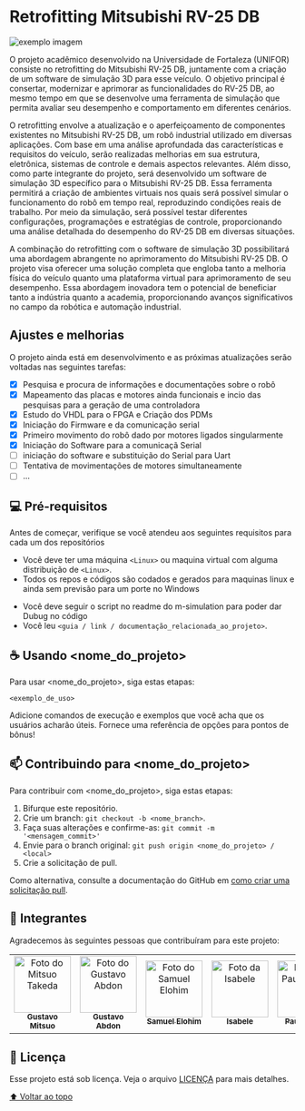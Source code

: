 # Retrofitting Mitsubishi RV-25 DB 

<img src="exemplo-image.png" alt="exemplo imagem">

O projeto acadêmico desenvolvido na Universidade de Fortaleza (UNIFOR) consiste no retrofitting do Mitsubishi RV-25 DB, juntamente com a criação de um software de simulação 3D para esse veículo. O objetivo principal é consertar, modernizar e aprimorar as funcionalidades do RV-25 DB, ao mesmo tempo em que se desenvolve uma ferramenta de simulação que permita avaliar seu desempenho e comportamento em diferentes cenários.

O retrofitting envolve a atualização e o aperfeiçoamento de componentes existentes no Mitsubishi RV-25 DB, um robô industrial utilizado em diversas aplicações. Com base em uma análise aprofundada das características e requisitos do veículo, serão realizadas melhorias em sua estrutura, eletrônica, sistemas de controle e demais aspectos relevantes. Além disso, como parte integrante do projeto, será desenvolvido um software de simulação 3D específico para o Mitsubishi RV-25 DB. Essa ferramenta permitirá a criação de ambientes virtuais nos quais será possível simular o funcionamento do robô em tempo real, reproduzindo condições reais de trabalho. Por meio da simulação, será possível testar diferentes configurações, programações e estratégias de controle, proporcionando uma análise detalhada do desempenho do RV-25 DB em diversas situações.

A combinação do retrofitting com o software de simulação 3D possibilitará uma abordagem abrangente no aprimoramento do Mitsubishi RV-25 DB. O projeto visa oferecer uma solução completa que engloba tanto a melhoria física do veículo quanto uma plataforma virtual para aprimoramento de seu desempenho. Essa abordagem inovadora tem o potencial de beneficiar tanto a indústria quanto a academia, proporcionando avanços significativos no campo da robótica e automação industrial.

## Ajustes e melhorias

O projeto ainda está em desenvolvimento e as próximas atualizações serão voltadas nas seguintes tarefas:

- [x] Pesquisa e procura de informações e documentações sobre o robô
- [x] Mapeamento das placas e motores ainda funcionais e incio das pesquisas para a geração de uma controladora
- [x] Estudo do VHDL para o FPGA e Criação dos PDMs
- [x] Iniciação do Firmware e da comunicação serial
- [x] Primeiro movimento do robô dado por motores ligados singularmente
- [x] Iniciação do Software para a comunicaçã Serial
- [ ] iniciação do software e substituição do Serial para Uart
- [ ] Tentativa de movimentações de motores simultaneamente
- [ ] ...

## 💻 Pré-requisitos

Antes de começar, verifique se você atendeu aos seguintes requisitos para cada um dos repositórios

- Você deve ter uma máquina `<Linux>` ou maquina virtual com alguma distribuição de `<Linux>`. 
- Todos os repos e códigos são codados e gerados para maquinas linux e ainda sem previsão para um porte no Windows
<!---Estes são apenas requisitos de exemplo. Adicionar, duplicar ou remover conforme necessário--->
* Você deve seguir o script no readme do m-simulation para poder dar Dubug no código
* Você leu `<guia / link / documentação_relacionada_ao_projeto>`.

## ☕ Usando <nome_do_projeto>

Para usar <nome_do_projeto>, siga estas etapas:

```
<exemplo_de_uso>
```

Adicione comandos de execução e exemplos que você acha que os usuários acharão úteis. Fornece uma referência de opções para pontos de bônus!

## 📫 Contribuindo para <nome_do_projeto>
<!---Se o seu README for longo ou se você tiver algum processo ou etapas específicas que deseja que os contribuidores sigam, considere a criação de um arquivo CONTRIBUTING.md separado--->
Para contribuir com <nome_do_projeto>, siga estas etapas:

1. Bifurque este repositório.
2. Crie um branch: `git checkout -b <nome_branch>`.
3. Faça suas alterações e confirme-as: `git commit -m '<mensagem_commit>'`
4. Envie para o branch original: `git push origin <nome_do_projeto> / <local>`
5. Crie a solicitação de pull.

Como alternativa, consulte a documentação do GitHub em [como criar uma solicitação pull](https://help.github.com/en/github/collaborating-with-issues-and-pull-requests/creating-a-pull-request).

## 🤝 Integrantes

Agradecemos às seguintes pessoas que contribuíram para este projeto:

<table>
  <tr>
    <td align="center">
      <a href="#">
        <img src="https://img.freepik.com/vetores-premium/icone-de-avatar-masculino-pessoa-desconhecida-ou-anonima-icone-de-perfil-de-avatar-padrao-usuario-de-midia-social-homem-de-negocios-silhueta-de-perfil-de-homem-isolada-no-fundo-branco-ilustracao-vetorial_735449-120.jpg" width="100px;" alt="Foto do Mitsuo Takeda"/><br>
        <sub>
          <b>Gustavo Mitsuo</b>
        </sub>
      </a>
    </td>
    <!-- Perfil 2 -->
    <td align="center">
      <a href="#">
       <img src="https://img.freepik.com/vetores-premium/icone-de-avatar-masculino-pessoa-desconhecida-ou-anonima-icone-de-perfil-de-avatar-padrao-usuario-de-midia-social-homem-de-negocios-silhueta-de-perfil-de-homem-isolada-no-fundo-branco-ilustracao-vetorial_735449-120.jpg" width="100px;" alt="Foto do Gustavo Abdon"/><br>
        <sub>
          <b>Gustavo Abdon</b>
        </sub>
      </a>
    </td>
    <!-- Perfil 3 -->
    <td align="center">
      <a href="#">
        <img src="https://img.freepik.com/vetores-premium/icone-de-avatar-masculino-pessoa-desconhecida-ou-anonima-icone-de-perfil-de-avatar-padrao-usuario-de-midia-social-homem-de-negocios-silhueta-de-perfil-de-homem-isolada-no-fundo-branco-ilustracao-vetorial_735449-120.jpg" width="100px;" alt="Foto do Samuel Elohim"/><br>
        <sub>
          <b>Samuel Elohim</b>
        </sub>
      </a>
    </td>
    <!-- Perfil 4-->
    <td align="center">
      <a href="#">
        <img src="https://img.freepik.com/vetores-premium/icone-de-avatar-masculino-pessoa-desconhecida-ou-anonima-icone-de-perfil-de-avatar-padrao-usuario-de-midia-social-homem-de-negocios-silhueta-de-perfil-de-homem-isolada-no-fundo-branco-ilustracao-vetorial_735449-120.jpg" width="100px;" alt="Foto da Isabele"/><br>
        <sub>
          <b>Isabele</b>
        </sub>
      </a>
    </td>
     <!-- Perfil 5 -->
    <td align="center">
      <a href="#">
       <img src="https://img.freepik.com/vetores-premium/icone-de-avatar-masculino-pessoa-desconhecida-ou-anonima-icone-de-perfil-de-avatar-padrao-usuario-de-midia-social-homem-de-negocios-silhueta-de-perfil-de-homem-isolada-no-fundo-branco-ilustracao-vetorial_735449-120.jpg" width="100px;" alt="Foto do Paulo Ruan"/><br>
        <sub>
          <b>Paulo Ruan</b>
        </sub>
      </a>
    </td>
     <!-- Perfil 6 -->
    <td align="center">
      <a href="#">
       <img src="https://img.freepik.com/vetores-premium/icone-de-avatar-masculino-pessoa-desconhecida-ou-anonima-icone-de-perfil-de-avatar-padrao-usuario-de-midia-social-homem-de-negocios-silhueta-de-perfil-de-homem-isolada-no-fundo-branco-ilustracao-vetorial_735449-120.jpg" width="100px;" alt="Foto da Thamirys Gomes"/><br>
        <sub>
          <b>Thamirys Gomes</b>
        </sub>
      </a>
    </td>
  </tr>
</table>

## 📝 Licença

Esse projeto está sob licença. Veja o arquivo [LICENÇA](LICENSE.md) para mais detalhes.

[⬆ Voltar ao topo](#nome-do-projeto)<br>
